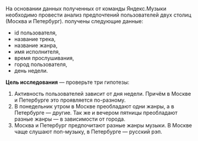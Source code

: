 На основании данных полученных от команды Яндекс.Музыки необходимо провести анализ предпочтений пользователей двух столиц (Москва и Петербург).
получены следующие данные: 
- id пользователя, 
- название трека, 
- название жанра, 
- имя исполнителя, 
- время прослушивания, 
- город пользователя, 
- день недели. 

**Цель исследования** — проверьте три гипотезы:
1. Активность пользователей зависит от дня недели. Причём в Москве и Петербурге это проявляется по-разному.
2. В понедельник утром в Москве преобладают одни жанры, а в Петербурге — другие. Так же и вечером пятницы преобладают разные жанры — в зависимости от города. 
3. Москва и Петербург предпочитают разные жанры музыки. В Москве чаще слушают поп-музыку, в Петербурге — русский рэп.

